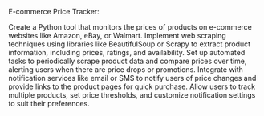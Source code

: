 E-commerce Price Tracker:

Create a Python tool that monitors the prices of products on e-commerce websites like Amazon, eBay, or Walmart.
Implement web scraping techniques using libraries like BeautifulSoup or Scrapy to extract product information, including prices, ratings, and availability.
Set up automated tasks to periodically scrape product data and compare prices over time, alerting users when there are price drops or promotions.
Integrate with notification services like email or SMS to notify users of price changes and provide links to the product pages for quick purchase.
Allow users to track multiple products, set price thresholds, and customize notification settings to suit their preferences.
